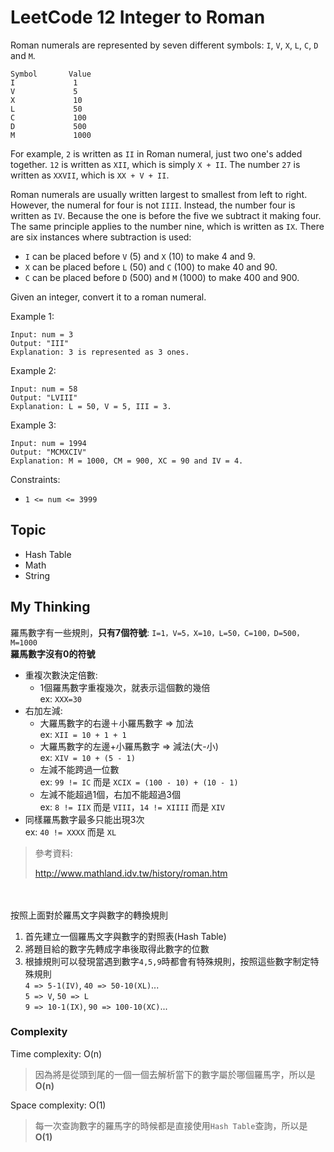 # LeetCode 12 Integer to Roman
Roman numerals are represented by seven different symbols: `I`, `V`, `X`, `L`, `C`, `D` and `M`.

```
Symbol       Value
I             1
V             5
X             10
L             50
C             100
D             500
M             1000
```

For example, `2` is written as `II` in Roman numeral, just two one's added together. `12` is written as `XII`, which is simply `X + II`. The number `27` is written as `XXVII`, which is `XX + V + II`.

Roman numerals are usually written largest to smallest from left to right. However, the numeral for four is not `IIII`. Instead, the number four is written as `IV`. Because the one is before the five we subtract it making four. The same principle applies to the number nine, which is written as `IX`. There are six instances where subtraction is used:

- `I` can be placed before `V` (5) and `X` (10) to make 4 and 9. 
- `X` can be placed before `L` (50) and `C` (100) to make 40 and 90. 
- `C` can be placed before `D` (500) and `M` (1000) to make 400 and 900.

Given an integer, convert it to a roman numeral.

Example 1:
```
Input: num = 3
Output: "III"
Explanation: 3 is represented as 3 ones.
```

Example 2:
```
Input: num = 58
Output: "LVIII"
Explanation: L = 50, V = 5, III = 3.
```

Example 3:
```
Input: num = 1994
Output: "MCMXCIV"
Explanation: M = 1000, CM = 900, XC = 90 and IV = 4.
```

Constraints:

- `1 <= num <= 3999`

## Topic
- Hash Table
- Math
- String

## My Thinking
羅馬數字有一些規則，**只有7個符號**: `I=1，V=5，X=10，L=50，C=100，D=500，M=1000`<br>**羅馬數字沒有0的符號**
- 重複次數決定倍數: 
  - 1個羅馬數字重複幾次，就表示這個數的幾倍<br>ex: `XXX=30`
- 右加左減:
  - 大羅馬數字的右邊＋小羅馬數字 => 加法<br> ex: `XII = 10 + 1 + 1`
  - 大羅馬數字的左邊+小羅馬數字 => 減法(大-小)<br> ex: `XIV = 10 + (5 - 1)`
  - 左減不能跨過一位數<br> ex: `99 != IC` 而是 `XCIX = (100 - 10) + (10 - 1)`
  - 左減不能超過1個，右加不能超過3個<br> ex: `8 != IIX` 而是 `VIII`，`14 != XIIII` 而是 `XIV`
- 同樣羅馬數字最多只能出現3次<br> ex: `40 != XXXX` 而是 `XL`

> 參考資料:
>
> http://www.mathland.idv.tw/history/roman.htm

<br><br>
按照上面對於羅馬文字與數字的轉換規則

1. 首先建立一個羅馬文字與數字的對照表(Hash Table)
2. 將題目給的數字先轉成字串後取得此數字的位數
3. 根據規則可以發現當遇到數字`4,5,9`時都會有特殊規則，按照這些數字制定特殊規則<br>`4 => 5-1(IV)`, `40 => 50-10(XL)`...<br>`5 => V`, `50 => L`<br>`9 => 10-1(IX)`, `90 => 100-10(XC)`...

### Complexity
Time complexity: O(n)
> 因為將是從頭到尾的一個一個去解析當下的數字屬於哪個羅馬字，所以是 **O(n)**

Space complexity: O(1)
> 每一次查詢數字的羅馬字的時候都是直接使用`Hash Table`查詢，所以是 **O(1)**